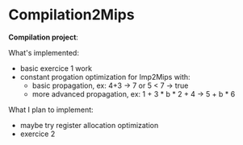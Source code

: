 # Compilation2Mips

**Compilation project**:

What's implemented:
- basic exercice 1 work
- constant progation optimization for Imp2Mips with:
  - basic propagation, ex: 4+3 -> 7 or 5 < 7 -> true
  - more advanced propagation, ex: 1 + 3 * b * 2 + 4 -> 5 + b * 6

What I plan to implement:
-  maybe try register allocation optimization
- exercice 2
